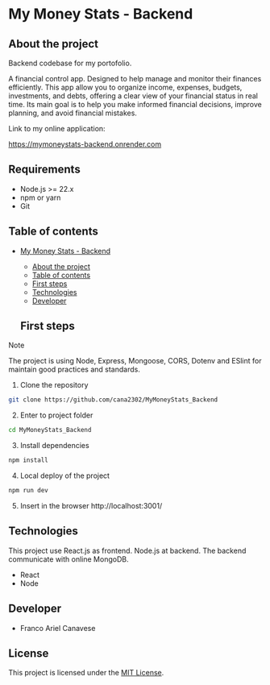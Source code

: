 # My Money Stats - Backend

## About the project

Backend codebase for my portofolio.

A financial control app. Designed to help manage and monitor their finances efficiently. This app allow you to organize income, expenses, budgets, investments, and debts, offering a clear view of your financial status in real time. Its main goal is to help you make informed financial decisions, improve planning, and avoid financial mistakes.

Link to my online application:

https://mymoneystats-backend.onrender.com

## Requirements

-   Node.js >= 22.x
-   npm or yarn
-   Git

## Table of contents

- [My Money Stats - Backend](#my-money-stats-backend)
  - [About the project](#about-the-project)
  - [Table of contents](#table-of-contents)
  - [First steps](#first-steps)
  - [Technologies](#technologies)
  - [Developer](#developer)

  ## First steps

> [!NOTE]
> The project is using Node, Express, Mongoose, CORS, Dotenv and ESlint for maintain good practices and standards.

1. Clone the repository

```bash
git clone https://github.com/cana2302/MyMoneyStats_Backend
```

2. Enter to project folder

```bash
cd MyMoneyStats_Backend
```

3. Install dependencies

```bash
npm install
```

4. Local deploy of the project

```bash
npm run dev
```

5. Insert in the browser http://localhost:3001/

## Technologies

This project use React.js as frontend. 
Node.js at backend. 
The backend communicate with online MongoDB.

- React
- Node

## Developer

- Franco Ariel Canavese

## License

This project is licensed under the [MIT License](LICENSE).

